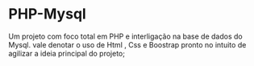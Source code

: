 # PHP-Mysql
Um projeto com foco total em PHP e interligação na base de dados do Mysql. vale denotar o uso de Html , Css e Boostrap pronto no intuito de agilizar a ideia principal do projeto;
